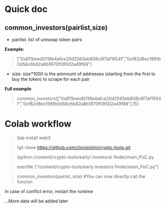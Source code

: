 # Quick doc

## common_investors(pairlist,size)
* pairlist: list of uniswap token pairs

**Example:** 
> ["0x811beed0119b4afce20d2583eb608c6f7af1954f","0xf82d8ec196fb0d56c6b82a8b1870f09502a49f88"]
* size: size*1000 is the ammount of addresses (starting from the first to buy the token) to scrape for each pair

**Full example**
> common_investors(["0x811beed0119b4afce20d2583eb608c6f7af1954f","0xf82d8ec196fb0d56c6b82a8b1870f09502a49f88"],15)


# Colab workflow

> !pip install web3

> !git clone https://github.com/clovisjohn/crypto-tools.git

> !python /content/crypto-tools/early\ investors\ finder/main_PoC.py

> execfile ("/content/crypto-tools/early investors finder/main_PoC.py")

> common_investors(pairlst, size) #You can now directly call the funcion

In case of conflict error, restart the runtime

...More data will be added later

